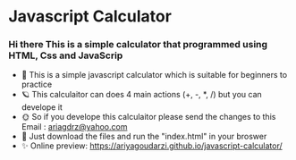 # Javascript Calculator
### Hi there This is a simple calculator that programmed using HTML, Css and JavaScrip
- 🍃 This is a simple javascript calculator which is suitable for beginners to practice
- 🪐 This calculaitor can does 4 main actions (+, -, *, /) but you can develope it
- 🌞 So if you develope this calculaitor please send the changes to this Email : ariagdrz@yahoo.com
- 🌚 Just download the files and run the "index.html" in your broswer
- ✨ Online preview: https://ariyagoudarzi.github.io/javascript-calculator/
